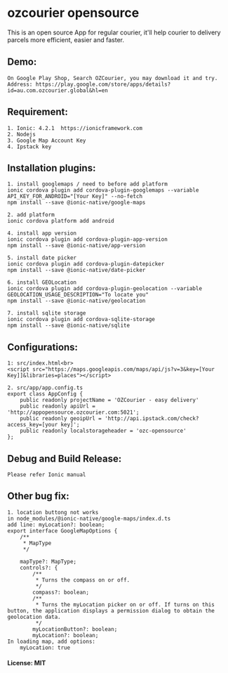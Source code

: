 # ozcourier opensource
This is an open source App for regular courier, it'll help courier to delivery parcels more efficient, easier and faster.

## Demo:
```
On Google Play Shop, Search OZCourier, you may download it and try.
Address: https://play.google.com/store/apps/details?id=au.com.ozcourier.global&hl=en
```

## Requirement:
```
1. Ionic: 4.2.1  https://ionicframework.com
2. Nodejs
3. Google Map Account Key
4. Ipstack key
```
## Installation plugins:
```
1. install googlemaps / need to before add platform
ionic cordova plugin add cordova-plugin-googlemaps --variable API_KEY_FOR_ANDROID="[Your Key]" --no-fetch
npm install --save @ionic-native/google-maps

2. add platform
ionic cordova platform add android

4. install app version
ionic cordova plugin add cordova-plugin-app-version
npm install --save @ionic-native/app-version

5. install date picker
ionic cordova plugin add cordova-plugin-datepicker
npm install --save @ionic-native/date-picker

6. install GEOLocation
ionic cordova plugin add cordova-plugin-geolocation --variable GEOLOCATION_USAGE_DESCRIPTION="To locate you"
npm install --save @ionic-native/geolocation

7. install sqlite storage
ionic cordova plugin add cordova-sqlite-storage
npm install --save @ionic-native/sqlite
```

## Configurations:
```
1: src/index.html<br>
<script src="https://maps.googleapis.com/maps/api/js?v=3&key=[Your Key]]&libraries=places"></script>

2. src/app/app.config.ts
export class AppConfig {
    public readonly projectName = 'OZCourier - easy delivery'
    public readonly apiUrl = 'http://appopensource.ozcourier.com:5021';
    public readonly geoipUrl = 'http://api.ipstack.com/check?access_key=[your key]';
    public readonly localstorageheader = 'ozc-opensource'
};
```

## Debug and Build Release:
```Please refer Ionic manual```

## Other bug fix:
```
1. location buttong not works
in node_modules/@ionic-native/google-maps/index.d.ts
add line: myLocation?: boolean; 
export interface GoogleMapOptions {
    /**
     * MapType
     */

    mapType?: MapType;
    controls?: {
        /**
         * Turns the compass on or off.
         */
        compass?: boolean;
        /**
         * Turns the myLocation picker on or off. If turns on this button, the application displays a permission dialog to obtain the geolocation data.
         */
        myLocationButton?: boolean;
        myLocation?: boolean;
In loading map, add options:
    myLocation: true
```


#### License: MIT
